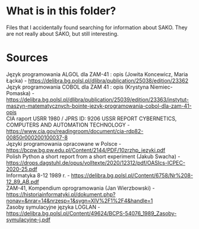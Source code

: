 # What is in this folder?
Files that I accidentally found searching for information about SAKO. They are not really about SAKO, but still interesting.
# Sources
Język programowania ALGOL dla ZAM-41 : opis (Jowita Koncewicz, Maria Łącka) - https://delibra.bg.polsl.pl/dlibra/publication/25038/edition/23362<br>
Język programowania COBOL dla ZAM 41 : opis (Krystyna Niemiec-Pomaska) - https://delibra.bg.polsl.pl/dlibra/publication/25039/edition/23363/instytut-maszyn-matematycznych-bointe-jezyk-programowania-cobol-dla-zam-41-opis<br>
CIA raport USRR 1980 / JPRS ID: 9206 USSR REPORT CYBERNETICS, COMPUTERS AND AUTOMATION TECHNOLOGY - https://www.cia.gov/readingroom/document/cia-rdp82-00850r000200100037-8<br>
Języki programowania opracowane w Polsce - https://bcpw.bg.pw.edu.pl/Content/2144/PDF/10zrzhp_jezyki.pdf<br>
Polish Python a short report from a short experiment (Jakub Swacha) - https://drops.dagstuhl.de/opus/volltexte/2020/12312/pdf/OASIcs-ICPEC-2020-25.pdf<br>
Informatyka 8-12 1989 r. - https://delibra.bg.polsl.pl/Content/6758/Nr%208-12_89_AB.pdf<br>
ZAM-41, Kompendium oprogramowania (Jan Wierzbowski) - https://historiainformatyki.pl/dokument.php?nonav=&nrar=14&nrzesp=1&sygn=XIV%2F1%2F4&handle=1<br>
Zasoby symulacyjne języka LOGLAN - https://delibra.bg.polsl.pl/Content/49624/BCPS-54076_1989_Zasoby-symulacyjne-j.pdf
